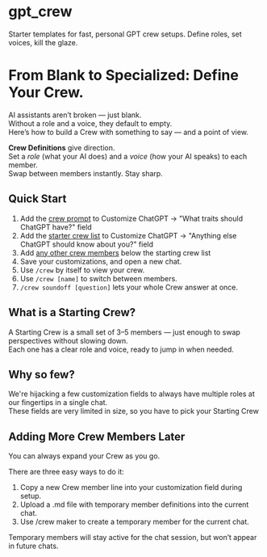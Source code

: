 # gpt_crew
Starter templates for fast, personal GPT crew setups. Define roles, set voices, kill the glaze.

# From Blank to Specialized: Define Your Crew.
AI assistants aren’t broken — just blank.  
Without a role and a voice, they default to empty.  
Here’s how to build a Crew with something to say — and a point of view.

**Crew Definitions** give direction.  
Set a *role* (what your AI does) and a *voice* (how your AI speaks) to each member.  
Swap between members instantly. Stay sharp.


## Quick Start
1. Add the [crew prompt](prompts/crew-prompt.md) to Customize ChatGPT → "What traits should ChatGPT have?" field
2. Add the [starter crew list](crews/start-crew.md) to Customize ChatGPT → "Anything else ChatGPT should know about you?" field
3. Add [any other crew members](crews/) below the starting crew list
4. Save your customizations, and open a new chat.
5. Use `/crew` by itself to view your crew.
6. Use `/crew [name]` to switch between members.
7. `/crew soundoff [question]` lets your whole Crew answer at once.


## What is a Starting Crew?
A Starting Crew is a small set of 3–5 members — just enough to swap perspectives without slowing down.  
Each one has a clear role and voice, ready to jump in when needed.

## Why so few?
We're hijacking a few customization fields to always have multiple roles at our fingertips in a single chat.  
These fields are very limited in size, so you have to pick your Starting Crew


## Adding More Crew Members Later
You can always expand your Crew as you go.

There are three easy ways to do it:
1. Copy a new Crew member line into your customization field during setup.
2. Upload a .md file with temporary member definitions into the current chat.
3. Use /crew maker to create a temporary member for the current chat.

Temporary members will stay active for the chat session, but won’t appear in future chats.
